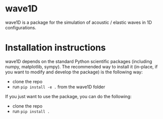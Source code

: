 # wave1D

wave1D is a package for the simulation of acoustic / elastic waves in 1D configurations. 

# Installation instructions

wave1D depends on the standard Python scientific packages (including numpy, matplotlib, sympy).
The recommended way to install it (in-place, if you want to modify and develop the package) is the following way:

- clone the repo
- run `pip install -e .` from the wave1D folder

If you just want to use the package, you can do the following:

- clone the repo
- run `pip install .`
